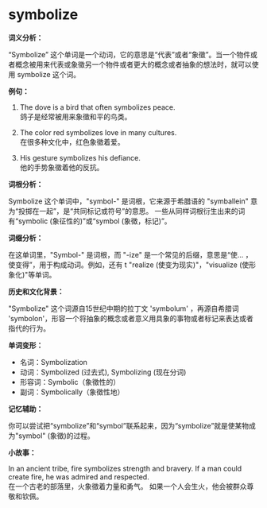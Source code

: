 # symbolize

**词义分析：**

  

“Symbolize” 这个单词是一个动词，它的意思是“代表”或者“象徵”。当一个物件或者概念被用来代表或象徵另一个物件或者更大的概念或者抽象的想法时，就可以使用 symbolize 这个词。

  

**例句：**

  

1.  The dove is a bird that often symbolizes peace.  
    鸽子是经常被用来象徵和平的鸟类。
    
      
    
2.  The color red symbolizes love in many cultures.  
    在很多种文化中，红色象徵着爱。
    
      
    
3.  His gesture symbolizes his defiance.  
    他的手势象徵着他的反抗。
    
      
    

  

**词根分析：**

  

Symbolize 这个单词中，"symbol-" 是词根，它来源于希腊语的 "symballein" 意为“投掷在一起”，是“共同标记或符号”的意思。 一些从同样词根衍生出来的词有“symbolic (象征性的)”或“symbol (象徵，标记)”。

  

**词缀分析：**

  

在这单词里，"Symbol-" 是词根，而 "-ize" 是一个常见的后缀，意思是“使... ，使变得”，用于构成动词。例如，还有 t "realize (使变为现实)"，"visualize (使形象化)"等单词。

  

**历史和文化背景：**

  

"Symbolize" 这个词源自15世纪中期的拉丁文 'symbolum' ，再源自希腊词 'symbolon'，形容一个将抽象的概念或者意义用具象的事物或者标记来表达或者指代的行为。

  

**单词变形：**

  

*   名词：Symbolization
*   动词：Symbolized (过去式), Symbolizing (现在分词)
*   形容词：Symbolic（象徵性的）
*   副词：Symbolically（象徵性地）

  

**记忆辅助：**

  

你可以尝试把“symbolize”和“symbol”联系起来，因为“symbolize”就是使某物成为"symbol" (象徵)的过程。

  

**小故事：**

  

In an ancient tribe, fire symbolizes strength and bravery. If a man could create fire, he was admired and respected.  
在一个古老的部落里，火象徵着力量和勇气。 如果一个人会生火，他会被群众尊敬和钦佩。
